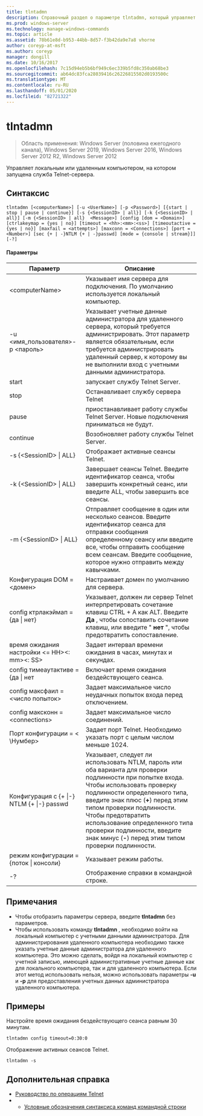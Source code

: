 ```yaml
---
title: tlntadmn
description: Справочный раздел о параметре tlntadmn, который управляет локальным или удаленным компьютером, на котором запущена служба Telnet-сервера.
ms.prod: windows-server
ms.technology: manage-windows-commands
ms.topic: article
ms.assetid: 78b61e8d-b953-44bb-8d57-f3b42da9e7a8 vhorne
author: coreyp-at-msft
ms.author: coreyp
manager: dongill
ms.date: 10/16/2017
ms.openlocfilehash: 7c15d94eb5b6bf949c6ec339b5fd8c350ab68be3
ms.sourcegitcommit: ab64dc83fca28039416c26226815502d0193500c
ms.translationtype: MT
ms.contentlocale: ru-RU
ms.lasthandoff: 05/01/2020
ms.locfileid: "82721322"
---
```

# <a name="tlntadmn"></a>tlntadmn

> Область применения: Windows Server (половина ежегодного канала), Windows Server 2019, Windows Server 2016, Windows Server 2012 R2, Windows Server 2012

Управляет локальным или удаленным компьютером, на котором запущена служба Telnet-сервера.   

## <a name="syntax"></a>Синтаксис  
```  
tlntadmn [<computerName>] [-u <UserName>] [-p <Password>] [{start | stop | pause | continue}] [-s {<SessionID> | all}] [-k {<SessionID> | all}] [-m {<SessionID> | all}  <Message>] [config [dom = <Domain>] [ctrlakeymap = {yes | no}] [timeout = <hh>:<mm>:<ss>] [timeoutactive = {yes | no}] [maxfail = <attempts>] [maxconn = <Connections>] [port = <Number>] [sec {+ | -}NTLM {+ | -}passwd] [mode = {console | stream}]] [-?]  
```  
#### <a name="parameters"></a>Параметры  

|                   Параметр                    |                                                                                                                                                       Описание                                                                                                                                                        |
|------------------------------------------------|--------------------------------------------------------------------------------------------------------------------------------------------------------------------------------------------------------------------------------------------------------------------------------------------------------------------------|
|                \<computerName>                 |                                                                                                                    Указывает имя сервера для подключения. По умолчанию используется локальный компьютер.                                                                                                                    |
|         -u \<имя_пользователя>-p \<пароль>          |                                                Указывает учетные данные администратора для удаленного сервера, который требуется администрировать. Этот параметр является обязательным, если требуется администрировать удаленный сервер, к которому вы не выполнили вход с учетными данными администратора.                                                |
|                     start                      |                                                                                                                                            запускает службу Telnet Server.                                                                                                                                             |
|                      stop                      |                                                                                                                                             Останавливает службу сервера Telnet                                                                                                                                              |
|                     pause                      |                                                                                                                          приостанавливает работу службы Telnet Server. Новые подключения приниматься не будут.                                                                                                                          |
|                    continue                    |                                                                                                                                            Возобновляет работу службы Telnet Server.                                                                                                                                            |
|          -s {\<SessionID> &#124; ALL}          |                                                                                                                                             Отображает активные сеансы Telnet.                                                                                                                                             |
|          -k {\<SessionID> &#124; ALL}          |                                                                                                        Завершает сеансы Telnet. Введите идентификатор сеанса, чтобы завершить конкретный сеанс, или введите ALL, чтобы завершить все сеансы.                                                                                                         |
|    -m {\<SessionID> &#124; ALL}<Message>     |                                                   Отправляет сообщение в один или несколько сеансов. Введите идентификатор сеанса для отправки сообщения определенному сеансу или введите все, чтобы отправить сообщение всем сеансам. Введите сообщение, которое нужно отправить между кавычками.                                                   |
|             Конфигурация DOM = \<домен>             |                                                                                                                                      Настраивает домен по умолчанию для сервера.                                                                                                                                       |
|      config ктрлакэймап = {да &#124; нет}      |                                                                                     Указывает, должен ли сервер Telnet интерпретировать сочетание клавиш CTRL + A как ALT. Введите **Да** , чтобы сопоставить сочетание клавиш, или введите " **нет** ", чтобы предотвратить сопоставление.                                                                                     |
|       время ожидания настройки \<= HH>\<: mm>\<: SS>       |                                                                                                                                 Задает интервал времени ожидания в часах, минутах и секундах.                                                                                                                                 |
|     config тимеаутактиве = {да &#124; нет      |                                                                                                                                            Включает время ожидания бездействующего сеанса.                                                                                                                                             |
|          config максфаил = \<число попыток>          |                                                                                                                          Задает максимальное число неудачных попыток входа перед отключением.                                                                                                                          |
|        config максконн = \<connections>         |                                                                                                                                         Задает максимальное число соединений.                                                                                                                                          |
|            Порт конфигурации = < \Нумбер>             |                                                                                                                    Задает порт Telnet. Необходимо указать порт с целым числом меньше 1024.                                                                                                                    |
| Конфигурация с {+ &#124;-} NTLM {+ &#124;-} passwd | Указывает, следует ли использовать NTLM, пароль или оба варианта для проверки подлинности при попытке входа. Чтобы использовать проверку подлинности определенного типа, введите знак плюс (**+**) перед этим типом проверки подлинности. Чтобы предотвратить использование определенного типа проверки подлинности, введите знак минус (**-**) перед этим типом проверки подлинности. |
|     режим конфигурации = {поток &#124; консоли}      |                                                                                                                                             Указывает режим работы.                                                                                                                                             |
|                       -?                       |                                                                                                                                           Отображение справки в командной строке.                                                                                                                                           |

## <a name="remarks"></a>Примечания  
-   Чтобы отобразить параметры сервера, введите **tlntadmn** без параметров.  
-   Чтобы использовать команду **tlntadmn** , необходимо войти на локальный компьютер с учетными данными администратора. Для администрирования удаленного компьютера необходимо также указать учетные данные администратора для удаленного компьютера. Это можно сделать, войдя на локальный компьютер с учетной записью, имеющей административные учетные данные как для локального компьютера, так и для удаленного компьютера. Если этот метод использовать нельзя, можно использовать параметры **-u** и **-p** для предоставления учетных данных администратора удаленного компьютера.  

## <a name="examples"></a>Примеры  
Настройте время ожидания бездействующего сеанса равным 30 минутам.  
```  
tlntadmn config timeout=0:30:0  
```  
Отображение активных сеансов Telnet.  
```  
tlntadmn -s  
```  

## <a name="additional-references"></a>Дополнительная справка  
-   [Руководство по операциям Telnet](https://technet.microsoft.com/library/cc753164(v=ws.10).aspx)  
-   - [Условные обозначения синтаксиса команд командной строки](command-line-syntax-key.md)  
